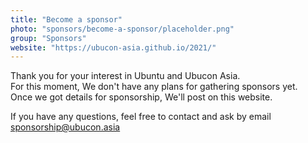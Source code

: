 ```yaml
---
title: "Become a sponsor"
photo: "sponsors/become-a-sponsor/placeholder.png"
group: "Sponsors"
website: "https://ubucon-asia.github.io/2021/"
---
```

Thank you for your interest in Ubuntu and Ubucon Asia.  
For this moment, We don't have any plans for gathering sponsors yet.  
Once we got details for sponsorship, We'll post on this website.

If you have any questions, feel free to contact and ask by email sponsorship@ubucon.asia